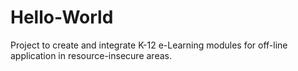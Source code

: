 # Hello-World
Project to create and integrate K-12 e-Learning modules for off-line application in resource-insecure areas.
